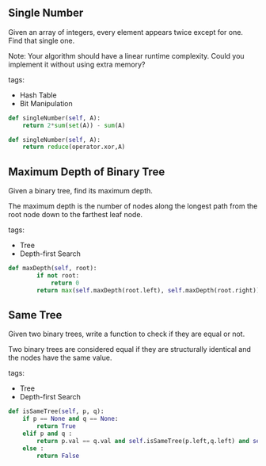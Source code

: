 ## Single Number 

Given an array of integers, every element appears twice except for one. Find that single one.

Note:
Your algorithm should have a linear runtime complexity. Could you implement it without using extra memory?

tags:

* Hash Table 
* Bit Manipulation


```python
def singleNumber(self, A):
    return 2*sum(set(A)) - sum(A)

def singleNumber(self, A):
    return reduce(operator.xor,A)
```

## Maximum Depth of Binary Tree

Given a binary tree, find its maximum depth.

The maximum depth is the number of nodes along the longest path from the root node down to the farthest leaf node.

tags:

* Tree 
* Depth-first Search

```python
def maxDepth(self, root):
        if not root:
            return 0
        return max(self.maxDepth(root.left), self.maxDepth(root.right)) + 1
```

## Same Tree

Given two binary trees, write a function to check if they are equal or not.

Two binary trees are considered equal if they are structurally identical and the nodes have the same value.

tags:

* Tree 
* Depth-first Search

```python
def isSameTree(self, p, q):
    if p == None and q == None:
        return True
    elif p and q :
        return p.val == q.val and self.isSameTree(p.left,q.left) and self.isSameTree(p.right,q.right)
    else :
        return False
```